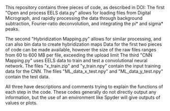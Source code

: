This repository contains three pieces of code, as described in DOI:
The first "Open and process EELS data.py" allows for loading files from Digital Micrograph, and rapidly processing the data through background subtraction, Fourier-ratio deconvolution, and integrating the pi* and sigma* peaks.

The second "Hybridization Mapping.py" allows for similar processing, and can also bin data to create hybridization maps
  Data for the first two pieces of code can be made available, however the size of the raw files ranges from 60 to 600 MB per file, exceeding the upload limit
The third "CNN Mapping.py" uses EELS data to train and test a convolutional neural network.
  The files "x_train.zip" and "y_train.npy" contain the input training data for the CNN. The files "ML_data_x_test.npy" and "ML_data_y_test.npy" contain the test data.
  
All three have descriptions and comments trying to explain the functions of each step in the code.  These codes generally do not directly output any information, but the use of an environment like Spyder will give outputs of values or plots.
